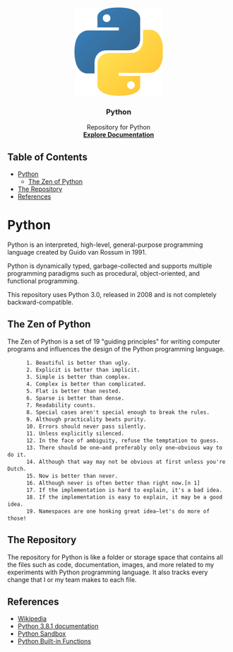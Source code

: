 
<!-- BANNER / LOGO -->
<br />
<p align="center">
  <a href="https://github.com/raj-vijay/py">
    <img src="images/python.png" alt="Logo" width="200" height="200">
  </a>

  <h3 align="center">Python</h3>

  <p align="center">
    Repository for Python
    <br />
    <a href="https://docs.python.org/3/"><strong>Explore Documentation</strong></a>
  </p>
</p>


<!-- TABLE OF CONTENTS -->
## Table of Contents

* [Python](#Python)
  * [The Zen of Python](#The-zen-of-python)
* [The Repository](#The-repository)
* [References](#References)


# Python

Python is an interpreted, high-level, general-purpose programming language created by Guido van Rossum in 1991. 

Python is dynamically typed, garbage-collected and supports multiple programming paradigms such as procedural, object-oriented, and functional programming. 

This repository uses Python 3.0, released in 2008 and is not completely backward-compatible.


## The Zen of Python

The Zen of Python is a set of 19 "guiding principles" for writing computer programs and influences the design of the Python programming language.


          1. Beautiful is better than ugly.
          2. Explicit is better than implicit.
          3. Simple is better than complex.
          4. Complex is better than complicated.
          5. Flat is better than nested.
          6. Sparse is better than dense.
          7. Readability counts.
          8. Special cases aren't special enough to break the rules.
          9. Although practicality beats purity.
          10. Errors should never pass silently.
          11. Unless explicitly silenced.
          12. In the face of ambiguity, refuse the temptation to guess.
          13. There should be one—and preferably only one—obvious way to do it.
          14. Although that way may not be obvious at first unless you're Dutch.
          15. Now is better than never.
          16. Although never is often better than right now.[n 1]
          17. If the implementation is hard to explain, it's a bad idea.
          18. If the implementation is easy to explain, it may be a good idea.
          19. Namespaces are one honking great idea—let's do more of those!


## The Repository
The repository for Python is like a folder or storage space that contains all the files such as code, documentation, images, and more related to my experiments with Python programming language. It also tracks every change that I or my team makes to each file.

<!-- REFERENCES -->
## References

* [Wikipedia](https://en.wikipedia.org/wiki/Python_(programming_language))
* [Python 3.8.1 documentation](https://docs.python.org/3/)
* [Python Sandbox](https://edube.org/sandbox?language=python)
* [Python Built-in Functions](https://docs.python.org/3/library/functions.html)

